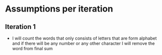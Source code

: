 # Assumptions per iteration

## Iteration 1
* I will count the words that only consists of letters that are form alphabet and if there will be any number or any other character I will remove the word from final sum
